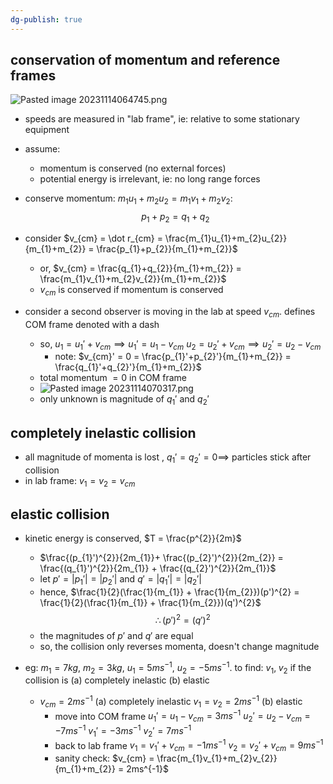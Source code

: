 ```yaml
---
dg-publish: true
---
```

## conservation of momentum and reference frames
![Pasted image 20231114064745.png](/img/user/pics/Pasted%20image%2020231114064745.png)
- speeds are measured in "lab frame", ie: relative to some stationary equipment 
- assume: 
	- momentum is conserved (no external forces)
	- potential energy is irrelevant, ie: no long range forces

- conserve momentum: $m_{1}u_{1} + m_{2}u_{2} = m_{1}v_{1}+m_{2}v_{2}$:
$$p_{1}+p_{2}=q_{1}+q_{2}$$

- consider $v_{cm} = \dot r_{cm} = \frac{m_{1}u_{1}+m_{2}u_{2}}{m_{1}+m_{2}} = \frac{p_{1}+p_{2}}{m_{1}+m_{2}}$
	- or, $v_{cm} = \frac{q_{1}+q_{2}}{m_{1}+m_{2}} = \frac{m_{1}v_{1}+m_{2}v_{2}}{m_{1}+m_{2}}$
	- $v_{cm}$ is conserved if momentum is conserved

- consider a second observer is moving in the lab at speed $v_{cm}$. defines COM frame denoted with a dash
	- so,
		$u_{1}=u_{1}' + v_{cm} \implies u_{1}' = u_{1}-v_{cm}$ 
		$u_{2}=u_{2}' + v_{cm} \implies u_{2}' = u_{2}-v_{cm}$
		- note: $v_{cm}' = 0 = \frac{p_{1}'+p_{2}'}{m_{1}+m_{2}} = \frac{q_{1}'+q_{2}'}{m_{1}+m_{2}}$
	- total momentum $=0$ in COM frame
	- ![Pasted image 20231114070317.png](/img/user/pics/Pasted%20image%2020231114070317.png)
	- only unknown is magnitude of $q_{1}'$ and $q_{2}'$
## completely inelastic collision
- all magnitude of momenta is lost , $q_{1}'=q_{2}'=0\implies$ particles stick after collision
- in lab frame: $v_{1}=v_{2}= v_{cm}$
## elastic collision
- kinetic energy is conserved, $T = \frac{p^{2}}{2m}$
	- $\frac{(p_{1}')^{2}}{2m_{1}}+ \frac{(p_{2}')^{2}}{2m_{2}} = \frac{(q_{1}')^{2}}{2m_{1}} + \frac{(q_{2}')^{2}}{2m_{1}}$
	- let $p' = |p_{1}'| = |p_{2}'|$ and $q' = |q_{1}'| = |q_{2}'|$
	- hence, $\frac{1}{2}(\frac{1}{m_{1}} + \frac{1}{m_{2}})(p')^{2} = \frac{1}{2}(\frac{1}{m_{1}} + \frac{1}{m_{2}})(q')^{2}$
	$$\therefore (p')^{2}=(q')^{2}$$
	- the magnitudes of $p'$ and $q'$ are equal
	- so, the collision only reverses momenta, doesn't change magnitude

- eg: $m_{1}=7kg$, $m_{2}=3kg$, $u_{1}=5ms^{-1}$, $u_{2}=-5ms^{-1}$. to find: $v_{1}, \; v_{2}$ if the collision is (a) completely inelastic (b) elastic
	- $v_{cm} = 2ms^{-1}$
		(a) completely inelastic
			$v_{1}= v_{2} = 2ms^{-1}$
		(b) elastic
		- move into COM frame
			$u_{1}'=u_{1}-v_{cm} = 3ms^{-1}$
			$u_{2}'=u_{2}-v_{cm} = -7ms^{-1}$
			$v_{1}' = -3ms^{-1}$
			$v_{2}' = 7ms^{-1}$
		- back to lab frame
			$v_{1} = v_{1}' + v_{cm} = -1ms^{-1}$
			$v_{2} = v_{2}' + v_{cm} = 9ms^{-1}$
		- sanity check: $v_{cm} = \frac{m_{1}v_{1}+m_{2}v_{2}}{m_{1}+m_{2}} = 2ms^{-1}$

